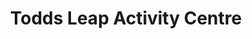 ---
title: "Todds Leap Activity Centre"
address: "Todds Leap Activity Centre, Todds Leap Off Road Activity Centre Todds Leap Road., Ballygawley, Co. Tyrone, BT70 2BW"
tel: "+44 (0)28 8556 7170"
county: "Tyrone"
category: "Clay Pigeon Shooting"
type: "Content"
lat: "54.505088806152344"
lng: "-6.764308929443359"
---
